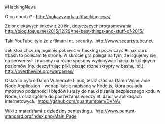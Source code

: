 #HackingNews

O co chodzi? - http://pokazywarka.pl/hackingnews/


Zbiór ciekawych linków z 2015r., dotyczących programowania. 
http://blog.fogus.me/2015/12/29/the-best-things-and-stuff-of-2015/

Taki YouTube, tyle że z filmami nt. security. 
http://www.securitytube.net

Jak ktoś chce się legalnie pobawić w hacking i poćwiczyć #linux oraz #bash to polecam tę stronę. W skrócie gra polega na tym, że logujemy się na serwer ssh i musimy na różne sposoby wydobywać hasła do kolejnych poziomów (np. deszyfrując pliki, pisząc różne skrypty w bashu, itd.).  
http://overthewire.org/wargames/

Ostatnio było o Damn Vulnerable Linux, teraz czas na Damn Vulnerable Node Application - webaplikację napisaną w Node.js, która posiada mnóstwo podatności i błędów i służy do nauki pisania bezpiecznego kodu w Node.js oraz ogólnie do poszerzania wiedzy nt. dziur w aplikacjach internetowych. 
https://github.com/quantumfoam/DVNA/ 

Wiki z materiałami z dziedziny pentestingu. 
http://www.pentest-standard.org/index.php/Main_Page 





